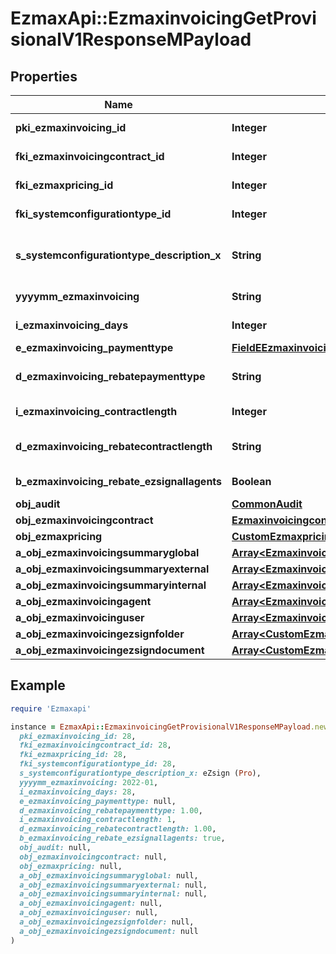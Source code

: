 # EzmaxApi::EzmaxinvoicingGetProvisionalV1ResponseMPayload

## Properties

| Name | Type | Description | Notes |
| ---- | ---- | ----------- | ----- |
| **pki_ezmaxinvoicing_id** | **Integer** | The unique ID of the Ezmaxinvoicing | [optional] |
| **fki_ezmaxinvoicingcontract_id** | **Integer** | The unique ID of the Ezmaxinvoicingcontract |  |
| **fki_ezmaxpricing_id** | **Integer** | The unique ID of the Ezmaxpricing |  |
| **fki_systemconfigurationtype_id** | **Integer** | The unique ID of the Systemconfigurationtype |  |
| **s_systemconfigurationtype_description_x** | **String** | The description of the Systemconfigurationtype in the language of the requester |  |
| **yyyymm_ezmaxinvoicing** | **String** | The YYYYMM period of the Ezmaxinvoicing |  |
| **i_ezmaxinvoicing_days** | **Integer** | The number of days invoiced |  |
| **e_ezmaxinvoicing_paymenttype** | [**FieldEEzmaxinvoicingPaymenttype**](FieldEEzmaxinvoicingPaymenttype.md) |  |  |
| **d_ezmaxinvoicing_rebatepaymenttype** | **String** | The percentage of rebate depending of the payment type |  |
| **i_ezmaxinvoicing_contractlength** | **Integer** | The length of the contract in years |  |
| **d_ezmaxinvoicing_rebatecontractlength** | **String** | The percentage of rebate depending of the contract length |  |
| **b_ezmaxinvoicing_rebate_ezsignallagents** | **Boolean** | Whether the rebate for eZsign is for all agents |  |
| **obj_audit** | [**CommonAudit**](CommonAudit.md) |  | [optional] |
| **obj_ezmaxinvoicingcontract** | [**EzmaxinvoicingcontractResponseCompound**](EzmaxinvoicingcontractResponseCompound.md) |  |  |
| **obj_ezmaxpricing** | [**CustomEzmaxpricingResponse**](CustomEzmaxpricingResponse.md) |  |  |
| **a_obj_ezmaxinvoicingsummaryglobal** | [**Array&lt;EzmaxinvoicingsummaryglobalResponseCompound&gt;**](EzmaxinvoicingsummaryglobalResponseCompound.md) |  |  |
| **a_obj_ezmaxinvoicingsummaryexternal** | [**Array&lt;EzmaxinvoicingsummaryexternalResponseCompound&gt;**](EzmaxinvoicingsummaryexternalResponseCompound.md) |  |  |
| **a_obj_ezmaxinvoicingsummaryinternal** | [**Array&lt;EzmaxinvoicingsummaryinternalResponseCompound&gt;**](EzmaxinvoicingsummaryinternalResponseCompound.md) |  |  |
| **a_obj_ezmaxinvoicingagent** | [**Array&lt;EzmaxinvoicingagentResponseCompound&gt;**](EzmaxinvoicingagentResponseCompound.md) |  |  |
| **a_obj_ezmaxinvoicinguser** | [**Array&lt;EzmaxinvoicinguserResponseCompound&gt;**](EzmaxinvoicinguserResponseCompound.md) |  |  |
| **a_obj_ezmaxinvoicingezsignfolder** | [**Array&lt;CustomEzmaxinvoicingEzsignfolderResponse&gt;**](CustomEzmaxinvoicingEzsignfolderResponse.md) |  |  |
| **a_obj_ezmaxinvoicingezsigndocument** | [**Array&lt;CustomEzmaxinvoicingEzsigndocumentResponse&gt;**](CustomEzmaxinvoicingEzsigndocumentResponse.md) |  |  |

## Example

```ruby
require 'Ezmaxapi'

instance = EzmaxApi::EzmaxinvoicingGetProvisionalV1ResponseMPayload.new(
  pki_ezmaxinvoicing_id: 28,
  fki_ezmaxinvoicingcontract_id: 28,
  fki_ezmaxpricing_id: 28,
  fki_systemconfigurationtype_id: 28,
  s_systemconfigurationtype_description_x: eZsign (Pro),
  yyyymm_ezmaxinvoicing: 2022-01,
  i_ezmaxinvoicing_days: 28,
  e_ezmaxinvoicing_paymenttype: null,
  d_ezmaxinvoicing_rebatepaymenttype: 1.00,
  i_ezmaxinvoicing_contractlength: 1,
  d_ezmaxinvoicing_rebatecontractlength: 1.00,
  b_ezmaxinvoicing_rebate_ezsignallagents: true,
  obj_audit: null,
  obj_ezmaxinvoicingcontract: null,
  obj_ezmaxpricing: null,
  a_obj_ezmaxinvoicingsummaryglobal: null,
  a_obj_ezmaxinvoicingsummaryexternal: null,
  a_obj_ezmaxinvoicingsummaryinternal: null,
  a_obj_ezmaxinvoicingagent: null,
  a_obj_ezmaxinvoicinguser: null,
  a_obj_ezmaxinvoicingezsignfolder: null,
  a_obj_ezmaxinvoicingezsigndocument: null
)
```

